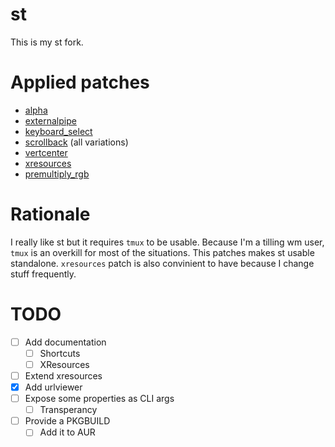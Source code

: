 # st
This is my st fork.

# Applied patches
- [alpha](https://st.suckless.org/patches/alpha/)
- [externalpipe](https://st.suckless.org/patches/externalpipe/)
- [keyboard_select](https://st.suckless.org/patches/keyboard_select/)
- [scrollback](https://st.suckless.org/patches/scrollback/) (all variations)
- [vertcenter](https://st.suckless.org/patches/vertcenter/)
- [xresources](https://st.suckless.org/patches/xresources/)
- [premultiply_rgb](https://github.com/gnotclub/xst/pull/42)

# Rationale
I really like st but it requires `tmux` to be usable. Because I'm a tilling wm
user, `tmux` is an overkill for most of the situations. This patches makes st
usable standalone. `xresources` patch is also convinient to have because I
change stuff frequently.

# TODO
- [ ] Add documentation
    - [ ] Shortcuts
    - [ ] XResources
- [ ] Extend xresources
- [X] Add urlviewer
- [ ] Expose some properties as CLI args
    - [ ] Transperancy
- [ ] Provide a PKGBUILD
    - [ ] Add it to AUR
